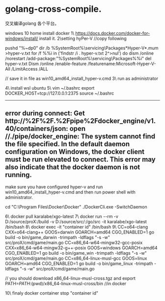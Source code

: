 # golang-cross-compile.
交叉编译golang 各个平台。

windows 10 home install docker
1\ https://docs.docker.com/docker-for-windows/install/   install it.
2\setting hyPer-V 
//copy following 

pushd "%~dp0"
dir /b %SystemRoot%\servicing\Packages\*Hyper-V*.mum >hyper-v.txt
for /f %%i in ('findstr /i . hyper-v.txt 2^>nul') do dism /online /norestart /add-package:"%SystemRoot%\servicing\Packages\%%i"
del hyper-v.txt
Dism /online /enable-feature /featurename:Microsoft-Hyper-V-All /LimitAccess /ALL


// save it in file as  win10_amd64_install_hyper-v.cmd
3\ run as administrator

4\ install wsl ubuntu
5\ vim ~/.bashrc
    export DOCKER_HOST=tcp://127.0.0.1:2375
    source  ~/.bashrc
   
------------
error during connect: Get http://%2F%2F.%2Fpipe%2Fdocker_engine/v1.40/containers/json: open //./pipe/docker_engine: The system cannot find the file specified. In the default daemon configuration on Windows, the docker client must be run elevated to connect. This error may also indicate that the docker daemon is not running.
-------------
make sure you have configured hyper-v and run win10_amd64_install_hyper-v.cmd
and then run power shell with administrator.

cd "C:\Program Files\Docker\Docker"
./DockerCli.exe -SwitchDaemon

6\ docker pull karalabe/xgo-latest
7\ docker run --rm -v D:/source/proX:/build -v D:/source/src/:/go/src -it karalabe/xgo-latest /bin/bash
8\ docker exec -it "container id" /bin/bash
9\ 
CC=o64-clang CXX=o64-clang++ GOOS=darwin GOARCH=amd64 CGO_ENABLED=1 go build -o bin/game_darwin  -trimpath -ldflags "-s -w" src/proX/cmd/game/main.go
CC=x86_64-w64-mingw32-gcc-posix CXX=x86_64-w64-mingw32-g++-posix GOOS=windows GOARCH=amd64 CGO_ENABLED=1 go build -o bin/game_win -trimpath -ldflags "-s -w" src/proX/cmd/game/main.go
CC=x86_64-linux-musl-gcc GOOS=linux GOARCH=amd64 CGO_ENABLED=1 go build -o bin/game_linux -trimpath -ldflags "-s -w" src/proX/cmd/game/main.go 

// you should download x86_64-linux-musl-cross.tgz and   export PATH=$PATH:$(pwd)/x86_64-linux-musl-cross/bin   //in docker

10\ finaly docker container stop "container id"
